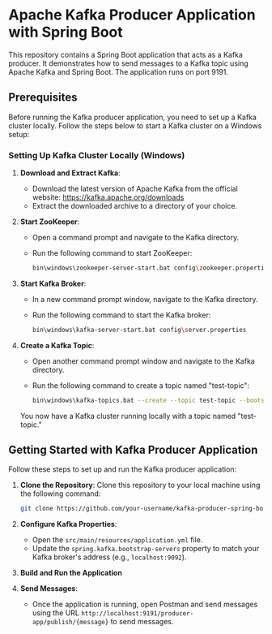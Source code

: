 # Apache Kafka Producer Application with Spring Boot

This repository contains a Spring Boot application that acts as a Kafka producer. It demonstrates how to send messages to a Kafka topic using Apache Kafka and Spring Boot. The application runs on port 9191.

## Prerequisites

Before running the Kafka producer application, you need to set up a Kafka cluster locally. Follow the steps below to start a Kafka cluster on a Windows setup:

### Setting Up Kafka Cluster Locally (Windows)

1. **Download and Extract Kafka**:
   - Download the latest version of Apache Kafka from the official website: https://kafka.apache.org/downloads
   - Extract the downloaded archive to a directory of your choice.

2. **Start ZooKeeper**:
   - Open a command prompt and navigate to the Kafka directory.
   - Run the following command to start ZooKeeper:

     ```sh
     bin\windows\zookeeper-server-start.bat config\zookeeper.properties
     ```

3. **Start Kafka Broker**:
   - In a new command prompt window, navigate to the Kafka directory.
   - Run the following command to start the Kafka broker:

     ```sh
     bin\windows\kafka-server-start.bat config\server.properties
     ```

4. **Create a Kafka Topic**:
   - Open another command prompt window and navigate to the Kafka directory.
   - Run the following command to create a topic named "test-topic":

     ```sh
     bin\windows\kafka-topics.bat --create --topic test-topic --bootstrap-server localhost:9092 --partitions 1 --replication-factor 1
     ```

   You now have a Kafka cluster running locally with a topic named "test-topic."

## Getting Started with Kafka Producer Application

Follow these steps to set up and run the Kafka producer application:

1. **Clone the Repository**: Clone this repository to your local machine using the following command:

   ```sh
   git clone https://github.com/your-username/kafka-producer-spring-boot.git
   ```

2. **Configure Kafka Properties**:
   - Open the `src/main/resources/application.yml` file.
   - Update the `spring.kafka.bootstrap-servers` property to match your Kafka broker's address (e.g., `localhost:9092`).

3. **Build and Run the Application**

4. **Send Messages**:
   - Once the application is running, open Postman and send messages using the URL `http://localhost:9191/producer-app/publish/{message}` to send messages.
